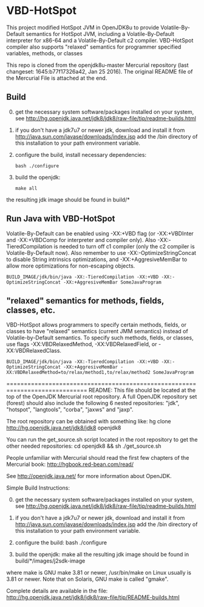 # VBD-HotSpot

This project modified HotSpot JVM in OpenJDK8u to provide Volatile-By-Default semantics for HotSpot JVM, including a Volatile-By-Default interpreter for x86-64 and a Volatile-By-Default c2 compiler. VBD-HotSpot compiler also supports "relaxed" semantics for programmer specified variables, methods, or classes

This repo is cloned from the openjdk8u-master Mercurial repository (last changeset: 1645:b77f17326a42, Jan 25 2016). The original README file of the Mercurial File is attached at the end.

## Build

0. get the necessary system software/packages installed on your system, see
http://hg.openjdk.java.net/jdk8/jdk8/raw-file/tip/readme-builds.html

1. if you don't have a jdk7u7 or newer jdk, download and install it from
http://java.sun.com/javase/downloads/index.jsp
add the /bin directory of this installation to your path environment
variable.

2. configure the build, install necessary dependencies:
	```
	bash ./configure
	```

3. build the openjdk:
	```
	make all
	```
the resulting jdk image should be found in build/*

## Run Java with VBD-HotSpot
Volatile-By-Default can be enabled using -XX:+VBD flag (or -XX:+VBDInter and -XX:+VBDComp for interpreter and compiler only). Also -XX:-TieredCompilation is needed to turn off c1 compiler (only the c2 compiler is Volatile-By-Default now). Also remember to use -XX:-OptimizeStringConcat to disable String intrinsics optimizations, and -XX:+AggresiveMemBar to allow more optimizations for non-escaping objects.

```
BUILD_IMAGE/jdk/bin/java -XX:-TieredCompilation -XX:+VBD -XX:-OptimizeStringConcat -XX:+AggresiveMemBar SomeJavaProgram
```
## "relaxed" semantics for methods, fields, classes, etc.
VBD-HotSpot allows programmers to specify certain methods, fields, or classes to have "relaxed" semantics (current JMM semantics) instead of Volatile-by-Default semantics. To specify such methods, fields, or classes, use flags -XX:VBDRelaxedMethod, -XX:VBDRelaxedField, or -XX:VBDRelaxedClass.

```
BUILD_IMAGE/jdk/bin/java -XX:-TieredCompilation -XX:+VBD -XX:-OptimizeStringConcat -XX:+AggresiveMemBar -XX:VBDRelaxedMethod=to/relax/method1,to/relax/method2 SomeJavaProgram
```

=============================================================================
README:
  This file should be located at the top of the OpenJDK Mercurial root
  repository. A full OpenJDK repository set (forest) should also include
  the following 6 nested repositories:
    "jdk", "hotspot", "langtools", "corba", "jaxws"  and "jaxp".

  The root repository can be obtained with something like:
    hg clone http://hg.openjdk.java.net/jdk8/jdk8 openjdk8
  
  You can run the get_source.sh script located in the root repository to get
  the other needed repositories:
    cd openjdk8 && sh ./get_source.sh

  People unfamiliar with Mercurial should read the first few chapters of
  the Mercurial book: http://hgbook.red-bean.com/read/

  See http://openjdk.java.net/ for more information about OpenJDK.

Simple Build Instructions:
  
  0. get the necessary system software/packages installed on your system, see
     http://hg.openjdk.java.net/jdk8/jdk8/raw-file/tip/readme-builds.html

  1. if you don't have a jdk7u7 or newer jdk, download and install it from
     http://java.sun.com/javase/downloads/index.jsp
     add the /bin directory of this installation to your path environment
     variable.

  2. configure the build:
       bash ./configure
  
  3. build the openjdk:
       make all
     the resulting jdk image should be found in build/*/images/j2sdk-image

where make is GNU make 3.81 or newer, /usr/bin/make on Linux usually
is 3.81 or newer. Note that on Solaris, GNU make is called "gmake".

Complete details are available in the file:
     http://hg.openjdk.java.net/jdk8/jdk8/raw-file/tip/README-builds.html
